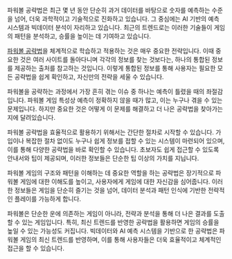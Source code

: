 <p>파워볼 공략법은 최근 몇 년 동안 단순히 과거 데이터를 바탕으로 숫자를 예측하는 수준을 넘어, 더욱 과학적이고 기술적으로 진화하고 있습니다. 그 중심에는 AI 기반의 예측 시스템과 빅데이터 분석이 자리하고 있습니다. 최근의 트렌드로는 이러한 기술들이 게임의 패턴을 분석하고, 승률을 높이는 데 기여하고 있습니다.</p>
<p><a href="https://bepick.net/">파워볼 공략법</a>을 체계적으로 학습하고 적용하는 것은 매우 중요한 전략입니다. 이때 중요한 것은 여러 사이트를 돌아다니며 각각의 정보를 찾는 것보다는, 하나의 통합된 정보를 제공하는 출처를 참고하는 것입니다. 이렇게 통합된 정보를 통해 사용자는 필요한 모든 공략법을 쉽게 확인하고, 자신만의 전략을 세울 수 있습니다.</p>
<p>파워볼을 공략하는 과정에서 가장 흔히 겪는 이슈 중 하나는 예측이 틀렸을 때의 좌절감입니다. 파워볼 게임 특성상 예측이 정확하지 않을 때가 많고, 이는 누구나 겪을 수 있는 문제입니다. 하지만 중요한 것은 어떻게 이 문제를 해결하고 더 나은 공략법을 찾아가는지에 달려있습니다.</p>
<p>파워볼 공략법을 효율적으로 활용하기 위해서는 간단한 절차로 시작할 수 있습니다. 가입이나 복잡한 절차 없이도 누구나 쉽게 정보를 접할 수 있는 시스템이 마련되어 있으며, 이를 통해 다양한 공략법을 바로 확인할 수 있습니다. 초보자도 쉽게 접근할 수 있도록 안내서와 팁이 제공되며, 이러한 정보들은 단순한 팁 이상의 가치를 지닙니다.</p>
<p>파워볼 게임의 구조와 패턴을 이해하는 데 중요한 역할을 하는 공략법은 장기적으로 파워볼 게임에 대한 이해도를 높이고, 사용자에게 게임에 대한 자신감을 심어줍니다. 이러한 정보들은 게임을 단순히 즐기는 것을 넘어, 데이터 분석과 패턴 인식에 기반한 전략적인 플레이를 가능하게 합니다.</p>
<p>파워볼은 단순한 운에 의존하는 게임이 아니라, 전략과 분석을 통해 더 나은 결과를 도출할 수 있는 게임입니다. 특히, 최신 트렌드를 반영한 공략법을 활용하면 게임의 승률을 높일 수 있는 가능성도 커집니다. 빅데이터와 AI 예측 시스템을 기반으로 한 공략법은 파워볼 게임의 최신 트렌드를 반영하며, 이를 통해 사용자들은 더욱 효율적이고 체계적인 접근을 할 수 있습니다.</p>
